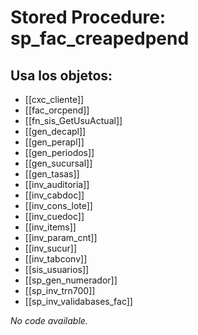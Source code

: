 # Stored Procedure: sp_fac_creapedpend

## Usa los objetos:
- [[cxc_cliente]]
- [[fac_orcpend]]
- [[fn_sis_GetUsuActual]]
- [[gen_decapl]]
- [[gen_perapl]]
- [[gen_periodos]]
- [[gen_sucursal]]
- [[gen_tasas]]
- [[inv_auditoria]]
- [[inv_cabdoc]]
- [[inv_cons_lote]]
- [[inv_cuedoc]]
- [[inv_items]]
- [[inv_param_cnt]]
- [[inv_sucur]]
- [[inv_tabconv]]
- [[sis_usuarios]]
- [[sp_gen_numerador]]
- [[sp_inv_trn700]]
- [[sp_inv_validabases_fac]]

*No code available.*
